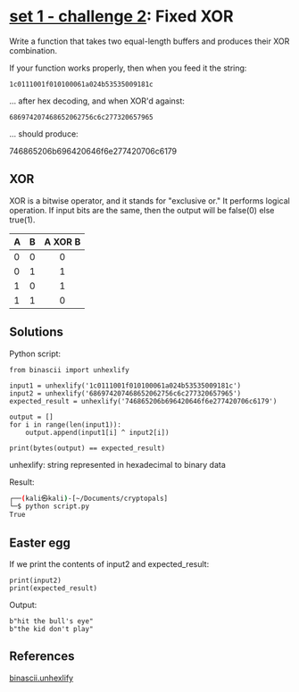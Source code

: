 # **[set 1 - challenge 2](https://cryptopals.com/sets/1/challenges/2): Fixed XOR**

Write a function that takes two equal-length buffers and produces their XOR combination.

If your function works properly, then when you feed it the string:

```text
1c0111001f010100061a024b53535009181c
```

... after hex decoding, and when XOR'd against:

```text
686974207468652062756c6c277320657965
```

... should produce:

746865206b696420646f6e277420706c6179

## XOR

XOR is a bitwise operator, and it stands for "exclusive or." It performs logical operation. If input bits are the same, then the output will be false(0) else true(1).

| A| B | A XOR B|
|- | - | :-----:|
| 0| 0 | 0      |
| 0| 1 | 1      |
| 1| 0 | 1      |
| 1| 1 | 0      |

## Solutions

Python script:

```text
from binascii import unhexlify

input1 = unhexlify('1c0111001f010100061a024b53535009181c')
input2 = unhexlify('686974207468652062756c6c277320657965')
expected_result = unhexlify('746865206b696420646f6e277420706c6179')

output = []
for i in range(len(input1)):
    output.append(input1[i] ^ input2[i])

print(bytes(output) == expected_result)
```

unhexlify: string represented in hexadecimal to binary data

Result:

```bash
┌──(kali㉿kali)-[~/Documents/cryptopals]
└─$ python script.py
True
```

## Easter egg

If we print the contents of input2 and expected_result:

```text
print(input2)
print(expected_result)
```

Output:

```text
b"hit the bull's eye"
b"the kid don't play"
````

## References

[binascii.unhexlify](https://docs.python.org/3/library/binascii.html#binascii.unhexlify)
